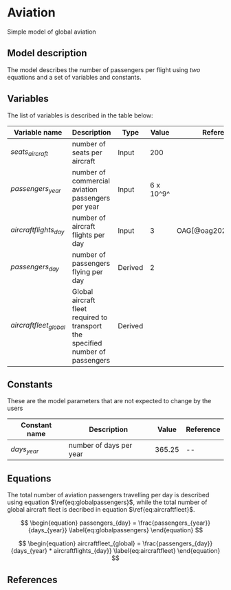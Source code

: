 # Aviation

Simple model of global aviation

## Model description

The model describes the number of passengers per flight using _two_ equations and a set of variables and constants.

## Variables

The list of variables is described in the table below:

| Variable name            | Description                                                                    | Type    | Value     | Reference               |
| ------------------------ | ------------------------------------------------------------------------------ | ------- | --------- | ----------------------- |
| $seats_{aircraft}$       | number of seats per aircraft                                                   | Input   | 200       |                         |
| $passengers_{year}$      | number of commercial aviation passengers per year                              | Input   | 6 x 10^9^ |                         |
| $aircraftflights_{day}$  | number of aircraft flights per day                                             | Input   | 3         | OAG[@oag2025statistics] |
| $passengers_{day}$       | number of passengers flying per day                                            | Derived | 2         |                         |
| $aircraftfleet_{global}$ | Global aircraft fleet required to transport the specified number of passengers | Derived |           |                         |

## Constants

These are the model parameters that are not expected to change by the users

| Constant name | Description             | Value  | Reference |
| ------------- | ----------------------- | ------ | --------- |
| $days_{year}$ | number of days per year | 365.25 | --        |

## Equations

The total number of aviation passengers travelling per day is described using equation $\ref{eq:globalpassengers}$, while the total number of global aircraft fleet is decribed in equation $\ref{eq:aircraftfleet}$.

$$
\begin{equation}
    passengers_{day} = \frac{passengers_{year}}{days_{year}}
    \label{eq:globalpassengers}
\end{equation}
$$

$$
\begin{equation}
    aircraftfleet_{global} = \frac{passengers_{day}}{days_{year} * aircraftflights_{day}}
    \label{eq:aircraftfleet}
\end{equation}
$$

## References
